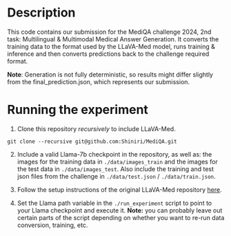 
# Description

This code contains our submission for the MediQA challenge 2024, 2nd task:
Multilingual & Multimodal Medical Answer Generation. It converts the training
data to the format used by the LLaVA-Med model, runs training & inference
and then converts predictions back to the challenge required format.

**Note**:
Generation is not fully deterministic, so results might differ slightly
from the final_prediction.json, which represents our submission.


# Running the experiment

1. Clone this repository *recursively* to include LLaVA-Med.
```
git clone --recursive git@github.com:Shiniri/MediQA.git
```

2. Include a valid Llama-7b checkpoint in the repository,
   as well as: the images for the training data in `./data/images_train`
   and the images for the test data in `./data/images_test`.
   Also include the training and test json files from the challenge in
   `./data/test.json` / `./data/train.json`.

3. Follow the setup instructions of the original LLaVA-Med repository [here](https://github.com/microsoft/LLaVA-Med).

4. Set the Llama path variable in the `./run_experiment` script to
   point to your Llama checkpoint and execute it.
   **Note:** you can probably leave out certain parts of the script depending on whether
   you want to re-run data conversion, training, etc.